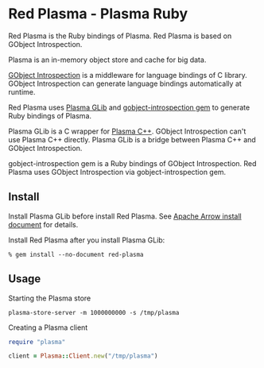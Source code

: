 <!---
  Licensed to the Apache Software Foundation (ASF) under one
  or more contributor license agreements.  See the NOTICE file
  distributed with this work for additional information
  regarding copyright ownership.  The ASF licenses this file
  to you under the Apache License, Version 2.0 (the
  "License"); you may not use this file except in compliance
  with the License.  You may obtain a copy of the License at

    http://www.apache.org/licenses/LICENSE-2.0

  Unless required by applicable law or agreed to in writing,
  software distributed under the License is distributed on an
  "AS IS" BASIS, WITHOUT WARRANTIES OR CONDITIONS OF ANY
  KIND, either express or implied.  See the License for the
  specific language governing permissions and limitations
  under the License.
-->

# Red Plasma - Plasma Ruby

Red Plasma is the Ruby bindings of Plasma. Red Plasma is based on GObject Introspection.

Plasma is an in-memory object store and cache for big data.

[GObject Introspection](https://wiki.gnome.org/action/show/Projects/GObjectIntrospection) is a middleware for language bindings of C library. GObject Introspection can generate language bindings automatically at runtime.

Red Plasma uses [Plasma GLib](https://github.com/apache/arrow/tree/master/c_glib/plasma-glib) and [gobject-introspection gem](https://rubygems.org/gems/gobject-introspection) to generate Ruby bindings of Plasma.

Plasma GLib is a C wrapper for [Plasma C++](https://github.com/apache/arrow/tree/master/cpp/plasma). GObject Introspection can't use Plasma C++ directly. Plasma GLib is a bridge between Plasma C++ and GObject Introspection.

gobject-introspection gem is a Ruby bindings of GObject Introspection. Red Plasma uses GObject Introspection via gobject-introspection gem.

## Install

Install Plasma GLib before install Red Plasma. See [Apache Arrow install document](https://arrow.apache.org/install/) for details.

Install Red Plasma after you install Plasma GLib:

```text
% gem install --no-document red-plasma
```

## Usage

Starting the Plasma store

```console
plasma-store-server -m 1000000000 -s /tmp/plasma
```

Creating a Plasma client

```ruby
require "plasma"

client = Plasma::Client.new("/tmp/plasma")
```
